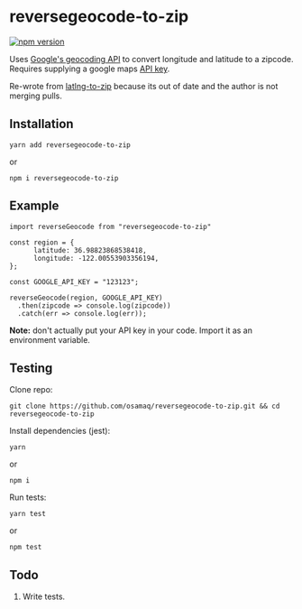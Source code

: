 # reversegeocode-to-zip 

[![npm version](https://badge.fury.io/js/reversegeocode-to-zip.svg)](https://www.npmjs.com/package/reversegeocode-to-zip)

Uses [Google's geocoding API](https://developers.google.com/maps/documentation/geocoding/start) to convert longitude and latitude to a zipcode. Requires supplying a google maps [API key](https://cloud.google.com/maps-platform/).

Re-wrote from [latlng-to-zip](https://www.npmjs.com/package/latlng-to-zip) because its out of date and the author is not merging pulls.

## Installation

`yarn add reversegeocode-to-zip`

or

`npm i reversegeocode-to-zip`

## Example

```
import reverseGeocode from "reversegeocode-to-zip"

const region = {
      latitude: 36.98823868538418,
      longitude: -122.00553903356194,
};

const GOOGLE_API_KEY = "123123";

reverseGeocode(region, GOOGLE_API_KEY)
  .then(zipcode => console.log(zipcode))
  .catch(err => console.log(err));
```

**Note:** don't actually put your API key in your code. Import it as an environment variable.

## Testing

Clone repo:

`git clone https://github.com/osamaq/reversegeocode-to-zip.git && cd reversegeocode-to-zip`

Install dependencies (jest):

`yarn`

or

`npm i`

Run tests:

`yarn test`

or

`npm test`

## Todo

1. Write tests.

